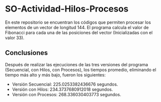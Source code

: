 # SO-Actividad-Hilos-Procesos

En este repositorio se encuentran los códigos que permiten procesar los elementos de un vector de longitud 144.
El programa calcula el valor de Fibonacci para cada una de las posiciones del vector (Inicializadas con el valor 33).

## Conclusiones

Después de realizar las ejecuciones de las tres versiones del programa (Secuencial, con Hilos, con Procesos), los tiempos promedio, eliminando el tiempo más alto y más bajo, fueron los siguientes:

- Versión Secuencial: 225.0253382436676 segundos.
- Versión con Hilos:  234.3737680912018 segundos.
- Versión con Procesos: 268.336030403773 segundos.
